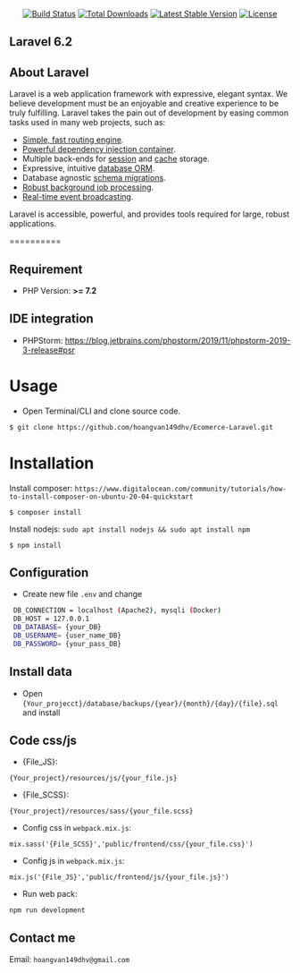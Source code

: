 <p align="center">
<a href="https://travis-ci.org/laravel/framework"><img src="https://travis-ci.org/laravel/framework.svg" alt="Build Status"></a>
<a href="https://packagist.org/packages/laravel/framework"><img src="https://poser.pugx.org/laravel/framework/d/total.svg" alt="Total Downloads"></a>
<a href="https://packagist.org/packages/laravel/framework"><img src="https://poser.pugx.org/laravel/framework/v/stable.svg" alt="Latest Stable Version"></a>
<a href="https://packagist.org/packages/laravel/framework"><img src="https://poser.pugx.org/laravel/framework/license.svg" alt="License"></a>
</p>

## Laravel  6.2
## About Laravel

Laravel is a web application framework with expressive, elegant syntax. We believe development must be an enjoyable and creative experience to be truly fulfilling. Laravel takes the pain out of development by easing common tasks used in many web projects, such as:

- [Simple, fast routing engine](https://laravel.com/docs/routing).
- [Powerful dependency injection container](https://laravel.com/docs/container).
- Multiple back-ends for [session](https://laravel.com/docs/session) and [cache](https://laravel.com/docs/cache) storage.
- Expressive, intuitive [database ORM](https://laravel.com/docs/eloquent).
- Database agnostic [schema migrations](https://laravel.com/docs/migrations).
- [Robust background job processing](https://laravel.com/docs/queues).
- [Real-time event broadcasting](https://laravel.com/docs/broadcasting).

Laravel is accessible, powerful, and provides tools required for large, robust applications.

==========
## Requirement
- PHP Version: **>= 7.2**
## IDE integration
- PHPStorm: https://blog.jetbrains.com/phpstorm/2019/11/phpstorm-2019-3-release#psr

Usage
=====
- Open Terminal/CLI and clone source code. 
```bash
$ git clone https://github.com/hoangvan149dhv/Ecomerce-Laravel.git
```
Installation
============
Install composer: ``https://www.digitalocean.com/community/tutorials/how-to-install-composer-on-ubuntu-20-04-quickstart``

```
$ composer install
```

Install nodejs: ``sudo apt install nodejs && sudo apt install npm``

```
$ npm install
```

## Configuration
- Create new file ``.env`` and change
``` bash
 DB_CONNECTION = localhost (Apache2), mysqli (Docker)  
 DB_HOST = 127.0.0.1
 DB_DATABASE= {your_DB}
 DB_USERNAME= {user_name_DB}
 DB_PASSWORD= {your_pass_DB}
```
## Install data
- Open ``{Your_projecct}/database/backups/{year}/{month}/{day}/{file}.sql`` and install

## Code css/js
- {File_JS}: 
```
{Your_project}/resources/js/{your_file.js}
```
- {File_SCSS}: 
```
{Your_project}/resources/sass/{your_file.scss}
```
- Config css in ``webpack.mix.js``: 
```
mix.sass('{File_SCSS}','public/frontend/css/{your_file.css}')
``` 
- Config js in ``webpack.mix.js``: 
```
mix.js('{File_JS}','public/frontend/js/{your_file.js}')
``` 
- Run web pack: 
```
npm run development
```

## Contact me
 Email: ``hoangvan149dhv@gmail.com``
